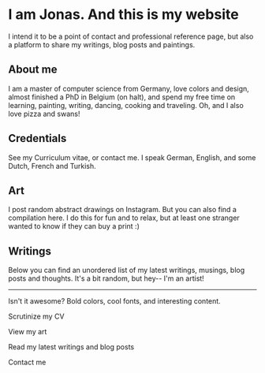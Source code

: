 # I am Jonas. And this is my website


I intend it to be a point of contact and professional reference page, but also a platform to share my writings, blog posts and paintings.

## About me

I am a master of computer science from Germany, love colors and design, almost finished a PhD in Belgium (on halt), and spend my free time on learning, painting, writing, dancing, cooking and traveling. Oh, and I also love pizza and swans!


## Credentials

See my Curriculum vitae, or contact me. I speak German, English, and some Dutch, French and Turkish.

## Art 

I post random abstract drawings on Instagram. But you can also find a compilation here. I do this for fun and to relax, but at least one stranger wanted to know if they can buy a print :)

## Writings

Below you can find an unordered list of my latest writings, musings, blog posts and thoughts. It's a bit random, but hey-- I'm an artist!



----

Isn't it awesome? Bold colors, cool fonts, and interesting content.


Scrutinize my CV

View my art

Read my latest writings and blog posts

Contact me
